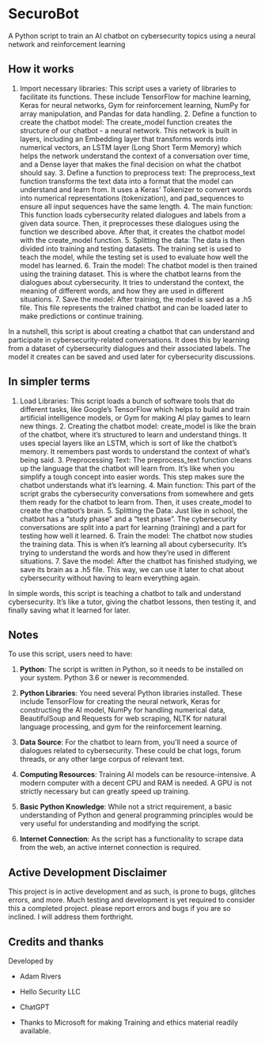 # SecuroBot
A Python script to train an AI chatbot on cybersecurity topics using a neural network and reinforcement learning

## How it works

1.	Import necessary libraries: This script uses a variety of libraries to facilitate its functions. These include TensorFlow for machine learning, Keras for neural networks, Gym for reinforcement learning, NumPy for array manipulation, and Pandas for data handling.
	2.	Define a function to create the chatbot model: The create_model function creates the structure of our chatbot - a neural network. This network is built in layers, including an Embedding layer that transforms words into numerical vectors, an LSTM layer (Long Short Term Memory) which helps the network understand the context of a conversation over time, and a Dense layer that makes the final decision on what the chatbot should say.
	3.	Define a function to preprocess text: The preprocess_text function transforms the text data into a format that the model can understand and learn from. It uses a Keras’ Tokenizer to convert words into numerical representations (tokenization), and pad_sequences to ensure all input sequences have the same length.
	4.	The main function: This function loads cybersecurity related dialogues and labels from a given data source. Then, it preprocesses these dialogues using the function we described above. After that, it creates the chatbot model with the create_model function.
	5.	Splitting the data: The data is then divided into training and testing datasets. The training set is used to teach the model, while the testing set is used to evaluate how well the model has learned.
	6.	Train the model: The chatbot model is then trained using the training dataset. This is where the chatbot learns from the dialogues about cybersecurity. It tries to understand the context, the meaning of different words, and how they are used in different situations.
	7.	Save the model: After training, the model is saved as a .h5 file. This file represents the trained chatbot and can be loaded later to make predictions or continue training.

In a nutshell, this script is about creating a chatbot that can understand and participate in cybersecurity-related conversations. It does this by learning from a dataset of cybersecurity dialogues and their associated labels. The model it creates can be saved and used later for cybersecurity discussions.

## In simpler terms 

1.	Load Libraries: This script loads a bunch of software tools that do different tasks, like Google’s TensorFlow which helps to build and train artificial intelligence models, or Gym for making AI play games to learn new things.
	2.	Creating the chatbot model: create_model is like the brain of the chatbot, where it’s structured to learn and understand things. It uses special layers like an LSTM, which is sort of like the chatbot’s memory. It remembers past words to understand the context of what’s being said.
	3.	Preprocessing Text: The preprocess_text function cleans up the language that the chatbot will learn from. It’s like when you simplify a tough concept into easier words. This step makes sure the chatbot understands what it’s learning.
	4.	Main function: This part of the script grabs the cybersecurity conversations from somewhere and gets them ready for the chatbot to learn from. Then, it uses create_model to create the chatbot’s brain.
	5.	Splitting the Data: Just like in school, the chatbot has a “study phase” and a “test phase”. The cybersecurity conversations are split into a part for learning (training) and a part for testing how well it learned.
	6.	Train the model: The chatbot now studies the training data. This is when it’s learning all about cybersecurity. It’s trying to understand the words and how they’re used in different situations.
	7.	Save the model: After the chatbot has finished studying, we save its brain as a .h5 file. This way, we can use it later to chat about cybersecurity without having to learn everything again.

In simple words, this script is teaching a chatbot to talk and understand cybersecurity. It’s like a tutor, giving the chatbot lessons, then testing it, and finally saving what it learned for later.

## Notes 

To use this script, users need to have:

1. **Python**: The script is written in Python, so it needs to be installed on your system. Python 3.6 or newer is recommended.

2. **Python Libraries**: You need several Python libraries installed. These include TensorFlow for creating the neural network, Keras for constructing the AI model, NumPy for handling numerical data, BeautifulSoup and Requests for web scraping, NLTK for natural language processing, and gym for the reinforcement learning.

3. **Data Source**: For the chatbot to learn from, you'll need a source of dialogues related to cybersecurity. These could be chat logs, forum threads, or any other large corpus of relevant text.

4. **Computing Resources**: Training AI models can be resource-intensive. A modern computer with a decent CPU and RAM is needed. A GPU is not strictly necessary but can greatly speed up training.

5. **Basic Python Knowledge**: While not a strict requirement, a basic understanding of Python and general programming principles would be very useful for understanding and modifying the script.

6. **Internet Connection**: As the script has a functionality to scrape data from the web, an active internet connection is required.

## Active Development Disclaimer

This project is in active development
and as such, is prone to bugs, glitches
errors, and more. Much testing and 
development is yet required to consider
this a completed project. please report
errors and bugs if you are so inclined. 
I will address them forthright.

## Credits and thanks

Developed by 
- Adam Rivers
- Hello Security LLC
- ChatGPT

- Thanks to Microsoft for making
  Training and ethics material
  readily available. 
